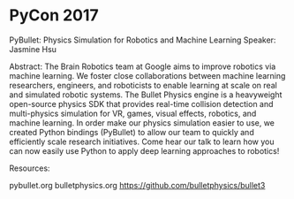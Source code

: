 # PyCon 2017

PyBullet: Physics Simulation for Robotics and Machine Learning
Speaker: Jasmine Hsu

Abstract: The Brain Robotics team at Google aims to improve robotics via machine learning. We foster close collaborations between machine learning researchers, engineers, and roboticists to enable learning at scale on real and simulated robotic systems. The Bullet Physics engine is a heavyweight open-source physics SDK that provides real-time collision detection and multi-physics simulation for VR, games, visual effects, robotics, and machine learning. In order make our physics simulation easier to use, we created Python bindings (PyBullet) to allow our team to quickly and efficiently scale research initiatives. Come hear our talk to learn how you can now easily use Python to apply deep learning approaches to robotics!

Resources:

pybullet.org
bulletphysics.org
https://github.com/bulletphysics/bullet3
